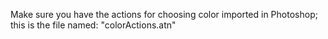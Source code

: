 Make sure you have the actions for choosing color imported in Photoshop; this is the file named: "colorActions.atn"
